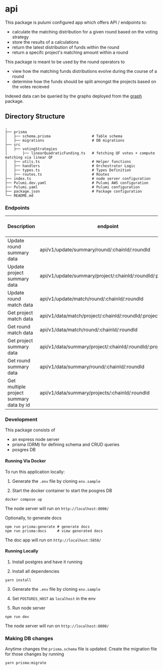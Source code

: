 # api

This package is pulumi configured app which offers API / endpoints to:

- calculate the matching distribution for a given round based on the voting strategy
- store the results of a calculations
- return the latest distribution of funds within the round
- return a specifc project's matching amount within a round

This package is meant to be used by the round operators to

- view how the matching funds distributions evolve during the course of a round
- determine how the funds should be split amongst the projects based on the votes recieved

Indexed data can be queried by the graphs deployed from the [graph](../graph) package.

## Directory Structure

```
.
├── prisma
│   ├── schema.prisma                   # Table schema
│   ├── migrations                      # DB migrations
├── src
│   ├── votingStrategies
│       ├── linearQuadraticFunding.ts   # fetching QF votes + compute matching via linear QF
│   ├── utils.ts                        # Helper functions
│   ├── handlers                        # Orchestrator Logic
│   ├── types.ts                        # Types Definition
│   ├── routes.ts                       # Routes
├── index.ts                            # node server configuration
├── Pulumi.dev.yaml                     # Pulumi AWS configuration
├── Pulumi.yaml                         # Pulumi configuration
├── package.json                        # Package configuration
└── README.md
```

### Endpoints

| Description                             | endpoint                                                   | request method | Query Params / Body      |
|-----------------------------------------|------------------------------------------------------------|---------------|--------------------------|
| Update round summary data               | api/v1/update/summary/round/:chainId/:roundId              | POST          | query: force             |
| Update project summary data             | api/v1/update/summary/project/:chainId/:roundId/:projectId | POST          | query: force             |
| Update round match data                 | api/v1/update/match/round/:chainId/:roundId                | POST          | query: force             |
| Get project match data                  | api/v1/data/match/project/:chainId/:roundId/:projectId     | GET           | query: force             |
| Get round match data                    | api/v1/data/match/round/:chainId/:roundId                  | GET           | query: force             |
| Get project summary data                | api/v1/data/summary/project/:chainId/:roundId/:projectId   | GET           | query: force             |
| Get round summary data                  | api/v1/data/summary/round/:chainId/:roundId                | GET           | query: force             |
| Get multiple project summary data by id | api/v1/data/summary/projects/:chainId/:roundId             | GET           | query: projectIds, force |

### Development

This package consists of

- an express node server
- prisma (ORM) for defining schema and CRUD queries
- posgres DB

#### Running Via Docker

To run this application locally:

1. Generate the `.env` file by cloning `env.sample`

2. Start the docker container to start the posgres DB

```shell
docker compose up
```

The node server will run on `http://localhost:8000/`

Optionally, to generate docs

```shell
npm run prisma:generate # generate docs
npm run prisma:docs     # view generated docs
```

The doc app will run on `http://localhost:5858/`

#### Running Locally

1. Install postgres and have it running

2. Install all dependencies

```
yarn install
```

3. Generate the `.env` file by cloning `env.sample`

4. Set `POSTGRES_HOST` as `localhost` in the env

5. Run node server

```
npm run dev
```

The node server will run on `http://localhost:8000/`

### Making DB changes

Anytime changes the `prisma.schema` file is updated.
Create the migration file for those changes by running

```
yarn prisma:migrate
```